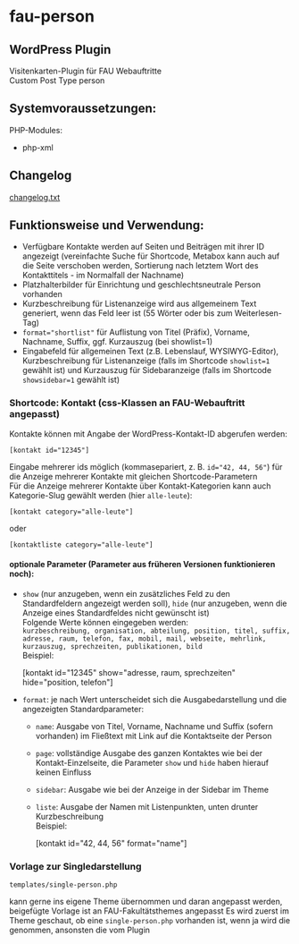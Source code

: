 fau-person
============

WordPress Plugin
----------------

Visitenkarten-Plugin für FAU Webauftritte  
Custom Post Type person


## Systemvoraussetzungen:

PHP-Modules:

* php-xml

## Changelog

[changelog.txt](./changelog.txt)

## Funktionsweise und Verwendung:

- Verfügbare Kontakte werden auf Seiten und Beiträgen mit ihrer ID angezeigt (vereinfachte Suche für Shortcode, Metabox kann auch auf die Seite verschoben werden, Sortierung nach letztem Wort des Kontakttitels - im Normalfall der Nachname)    
- Platzhalterbilder für Einrichtung und geschlechtsneutrale Person vorhanden   
- Kurzbeschreibung für Listenanzeige wird aus allgemeinem Text generiert, wenn das Feld leer ist (55 Wörter oder bis zum Weiterlesen-Tag)    
- `format="shortlist"` für Auflistung von Titel (Präfix), Vorname, Nachname, Suffix, ggf. Kurzauszug (bei showlist=1)    
- Eingabefeld für allgemeinen Text (z.B. Lebenslauf, WYSIWYG-Editor), Kurzbeschreibung für Listenanzeige (falls im Shortcode `showlist=1` gewählt ist) und Kurzauszug für Sidebaranzeige (falls im Shortcode `showsidebar=1` gewählt ist)

### Shortcode: Kontakt (css-Klassen an FAU-Webauftritt angepasst)
  
Kontakte können mit Angabe der WordPress-Kontakt-ID abgerufen werden:

    [kontakt id="12345"]

Eingabe mehrerer ids möglich (kommasepariert, z. B. `id="42, 44, 56"`) für die Anzeige mehrerer Kontakte mit gleichen Shortcode-Parametern     
Für die Anzeige mehrerer Kontakte über Kontakt-Kategorien kann auch Kategorie-Slug gewählt werden (hier `alle-leute`): 

    [kontakt category="alle-leute"]
   
oder 
   
    [kontaktliste category="alle-leute"]    


#### optionale Parameter (Parameter aus früheren Versionen funktionieren noch):  
* `show` (nur anzugeben, wenn ein zusätzliches Feld zu den Standardfeldern angezeigt werden soll), `hide` (nur anzugeben, wenn die Anzeige eines Standardfeldes nicht gewünscht ist)    
Folgende Werte können eingegeben werden:    
`kurzbeschreibung, organisation, abteilung, position, titel, suffix, adresse, raum, telefon, fax, mobil, mail, webseite, mehrlink, kurzauszug, sprechzeiten, publikationen, bild`   
Beispiel: 

    [kontakt id="12345" show="adresse, raum, sprechzeiten" hide="position, telefon"]    

* `format`: je nach Wert unterscheidet sich die Ausgabedarstellung und die angezeigten Standardparameter:    
  * `name`: Ausgabe von Titel, Vorname, Nachname und Suffix (sofern vorhanden) im Fließtext mit Link auf die Kontaktseite der Person    
  * `page`: vollständige Ausgabe des ganzen Kontaktes wie bei der Kontakt-Einzelseite, die Parameter `show` und `hide` haben hierauf keinen Einfluss    
  * `sidebar`: Ausgabe wie bei der Anzeige in der Sidebar im Theme    
  * `liste`: Ausgabe der Namen mit Listenpunkten, unten drunter Kurzbeschreibung    
Beispiel: 

    [kontakt id="42, 44, 56" format="name"]

### Vorlage zur Singledarstellung

    templates/single-person.php

kann gerne ins eigene Theme übernommen und daran angepasst werden, beigefügte Vorlage ist an FAU-Fakultätsthemes angepasst
Es wird zuerst im Theme geschaut, ob eine `single-person.php` vorhanden ist, wenn ja wird die genommen, ansonsten die vom Plugin
